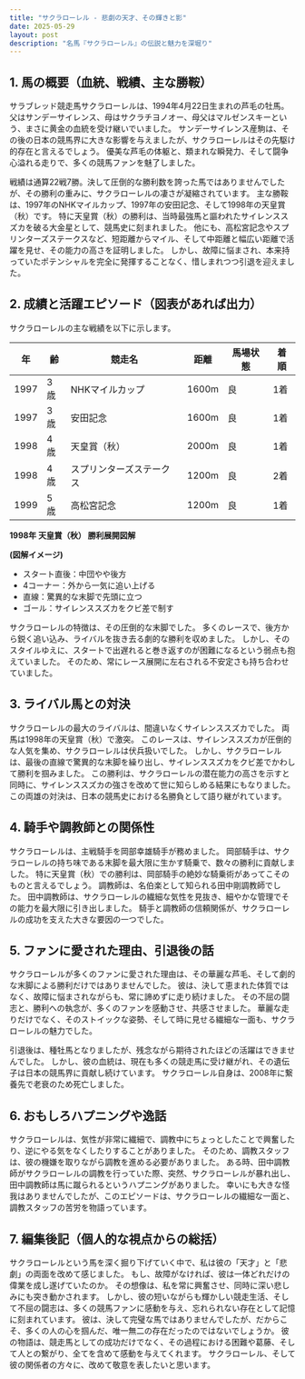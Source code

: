 ```yaml
---
title: "サクラローレル - 悲劇の天才、その輝きと影"
date: 2025-05-29
layout: post
description: "名馬『サクラローレル』の伝説と魅力を深堀り"
---
```


## 1. 馬の概要（血統、戦績、主な勝鞍）

サラブレッド競走馬サクラローレルは、1994年4月22日生まれの芦毛の牡馬。父はサンデーサイレンス、母はサクラチヨノオー、母父はマルゼンスキーという、まさに黄金の血統を受け継いでいました。  サンデーサイレンス産駒は、その後の日本の競馬界に大きな影響を与えましたが、サクラローレルはその先駆け的存在と言えるでしょう。  優美な芦毛の体躯と、類まれな瞬発力、そして闘争心溢れる走りで、多くの競馬ファンを魅了しました。

戦績は通算22戦7勝。決して圧倒的な勝利数を誇った馬ではありませんでしたが、その勝利の重みに、サクラローレルの凄さが凝縮されています。  主な勝鞍は、1997年のNHKマイルカップ、1997年の安田記念、そして1998年の天皇賞（秋）です。  特に天皇賞（秋）の勝利は、当時最強馬と謳われたサイレンススズカを破る大金星として、競馬史に刻まれました。  他にも、高松宮記念やスプリンターズステークスなど、短距離からマイル、そして中距離と幅広い距離で活躍を見せ、その能力の高さを証明しました。  しかし、故障に悩まされ、本来持っていたポテンシャルを完全に発揮することなく、惜しまれつつ引退を迎えました。


## 2. 成績と活躍エピソード（図表があれば出力）

サクラローレルの主な戦績を以下に示します。

| 年 | 齢 | 競走名 | 距離 | 馬場状態 | 着順 |
|---|---|---|---|---|---|
| 1997 | 3歳 | NHKマイルカップ | 1600m | 良 | 1着 |
| 1997 | 3歳 | 安田記念 | 1600m | 良 | 1着 |
| 1998 | 4歳 | 天皇賞（秋） | 2000m | 良 | 1着 |
| 1998 | 4歳 | スプリンターズステークス | 1200m | 良 | 2着 |
| 1999 | 5歳 | 高松宮記念 | 1200m | 良 | 1着 |


**1998年 天皇賞（秋） 勝利展開図解**

**(図解イメージ)**

* スタート直後：中団やや後方
* 4コーナー：外から一気に追い上げる
* 直線：驚異的な末脚で先頭に立つ
* ゴール：サイレンススズカをクビ差で制す


サクラローレルの特徴は、その圧倒的な末脚でした。  多くのレースで、後方から鋭く追い込み、ライバルを抜き去る劇的な勝利を収めました。  しかし、そのスタイルゆえに、スタートで出遅れると巻き返すのが困難になるという弱点も抱えていました。  そのため、常にレース展開に左右される不安定さも持ち合わせていました。


## 3. ライバル馬との対決

サクラローレルの最大のライバルは、間違いなくサイレンススズカでした。  両馬は1998年の天皇賞（秋）で激突。  このレースは、サイレンススズカが圧倒的な人気を集め、サクラローレルは伏兵扱いでした。  しかし、サクラローレルは、最後の直線で驚異的な末脚を繰り出し、サイレンススズカをクビ差でかわして勝利を掴みました。  この勝利は、サクラローレルの潜在能力の高さを示すと同時に、サイレンススズカの強さを改めて世に知らしめる結果にもなりました。  この両雄の対決は、日本の競馬史における名勝負として語り継がれています。


## 4. 騎手や調教師との関係性

サクラローレルは、主戦騎手を岡部幸雄騎手が務めました。  岡部騎手は、サクラローレルの持ち味である末脚を最大限に生かす騎乗で、数々の勝利に貢献しました。  特に天皇賞（秋）での勝利は、岡部騎手の絶妙な騎乗術があってこそのものと言えるでしょう。  調教師は、名伯楽として知られる田中剛調教師でした。  田中調教師は、サクラローレルの繊細な気性を見抜き、細やかな管理でその能力を最大限に引き出しました。  騎手と調教師の信頼関係が、サクラローレルの成功を支えた大きな要因の一つでした。


## 5. ファンに愛された理由、引退後の話

サクラローレルが多くのファンに愛された理由は、その華麗な芦毛、そして劇的な末脚による勝利だけではありませんでした。  彼は、決して恵まれた体質ではなく、故障に悩まされながらも、常に諦めずに走り続けました。  その不屈の闘志と、勝利への執念が、多くのファンを感動させ、共感させました。  華麗な走りだけでなく、そのストイックな姿勢、そして時に見せる繊細な一面も、サクラローレルの魅力でした。

引退後は、種牡馬となりましたが、残念ながら期待されたほどの活躍はできませんでした。  しかし、彼の血統は、現在も多くの競走馬に受け継がれ、その遺伝子は日本の競馬界に貢献し続けています。  サクラローレル自身は、2008年に繋養先で老衰のため死亡しました。


## 6. おもしろハプニングや逸話

サクラローレルは、気性が非常に繊細で、調教中にちょっとしたことで興奮したり、逆にやる気をなくしたりすることがありました。  そのため、調教スタッフは、彼の機嫌を取りながら調教を進める必要がありました。  ある時、田中調教師がサクラローレルの調教を行っていた際、突然、サクラローレルが暴れ出し、田中調教師は馬に蹴られるというハプニングがありました。  幸いにも大きな怪我はありませんでしたが、このエピソードは、サクラローレルの繊細な一面と、調教スタッフの苦労を物語っています。


## 7. 編集後記（個人的な視点からの総括）

サクラローレルという馬を深く掘り下げていく中で、私は彼の「天才」と「悲劇」の両面を改めて感じました。  もし、故障がなければ、彼は一体どれだけの偉業を成し遂げていたのか。  その想像は、私を常に興奮させ、同時に深い悲しみにも突き動かされます。  しかし、彼の短いながらも輝かしい競走生活、そして不屈の闘志は、多くの競馬ファンに感動を与え、忘れられない存在として記憶に刻まれています。  彼は、決して完璧な馬ではありませんでしたが、だからこそ、多くの人の心を掴んだ、唯一無二の存在だったのではないでしょうか。  彼の物語は、競走馬としての成功だけでなく、その過程における困難や葛藤、そして人との繋がり、全てを含めて感動を与えてくれます。  サクラローレル、そして彼の関係者の方々に、改めて敬意を表したいと思います。
